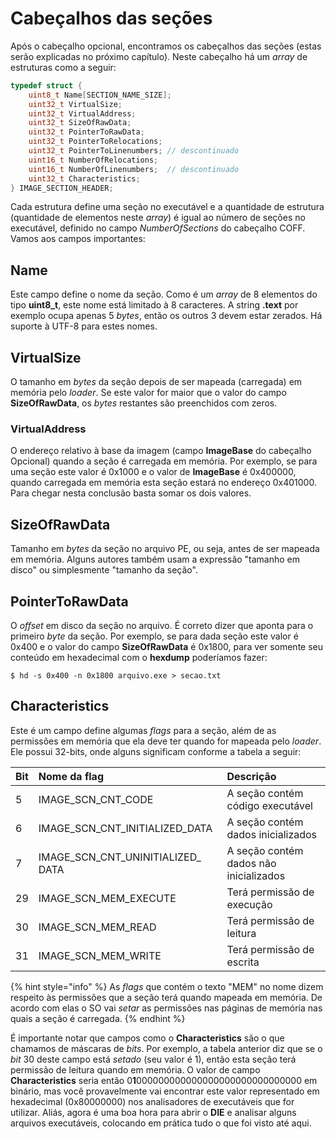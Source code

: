 # Cabeçalhos das seções

Após o cabeçalho opcional, encontramos os cabeçalhos das seções \(estas serão explicadas no próximo capítulo\). Neste cabeçalho há um _array_ de estruturas como a seguir:

```c
typedef struct {
    uint8_t Name[SECTION_NAME_SIZE];
    uint32_t VirtualSize;
    uint32_t VirtualAddress;
    uint32_t SizeOfRawData;
    uint32_t PointerToRawData;
    uint32_t PointerToRelocations;
    uint32_t PointerToLinenumbers; // descontinuado
    uint16_t NumberOfRelocations;
    uint16_t NumberOfLinenumbers;  // descontinuado
    uint32_t Characteristics;
} IMAGE_SECTION_HEADER;
```

Cada estrutura define uma seção no executável e a quantidade de estrutura \(quantidade de elementos neste _array_\) é igual ao número de seções no executável, definido no campo _NumberOfSections_ do cabeçalho COFF. Vamos aos campos importantes:

## **Name**

Este campo define o nome da seção. Como é um _array_ de 8 elementos do tipo **uint8\_t**, este nome está limitado à 8 caracteres. A string **.text** por exemplo ocupa apenas 5 _bytes_, então os outros 3 devem estar zerados. Há suporte à UTF-8 para estes nomes.

## **VirtualSize**

O tamanho em _bytes_ da seção depois de ser mapeada \(carregada\) em memória pelo _loader_. Se este valor for maior que o valor do campo **SizeOfRawData**, os _bytes_ restantes são preenchidos com zeros.

### **VirtualAddress**

O endereço relativo à base da imagem \(campo **ImageBase** do cabeçalho Opcional\) quando a seção é carregada em memória. Por exemplo, se para uma seção este valor é 0x1000 e o valor de **ImageBase** é 0x400000, quando carregada em memória esta seção estará no endereço 0x401000. Para chegar nesta conclusão basta somar os dois valores.

## **SizeOfRawData**

Tamanho em _bytes_ da seção no arquivo PE, ou seja, antes de ser mapeada em memória. Alguns autores também usam a expressão "tamanho em disco" ou simplesmente "tamanho da seção".

## **PointerToRawData**

O _offset_ em disco da seção no arquivo. É correto dizer que aponta para o primeiro _byte_ da seção. Por exemplo, se para dada seção este valor é 0x400 e o valor do campo **SizeOfRawData** é 0x1800, para ver somente seu conteúdo em hexadecimal com o **hexdump** poderíamos fazer:

```text
$ hd -s 0x400 -n 0x1800 arquivo.exe > secao.txt
```

## **Characteristics**

Este é um campo define algumas _flags_ para a seção, além de as permissões em memória que ela deve ter quando for mapeada pelo _loader_. Ele possui 32-bits, onde alguns significam conforme a tabela a seguir:

| Bit | Nome da flag | Descrição |
| :--- | :--- | :--- |
| 5 | IMAGE\_SCN\_CNT\_CODE | A seção contém código executável |
| 6 | IMAGE\_SCN\_CNT\_INITIALIZED\_DATA | A seção contém dados inicializados |
| 7 | IMAGE\_SCN\_CNT\_UNINITIALIZED\_ DATA | A seção contém dados não inicializados |
| 29 | IMAGE\_SCN\_MEM\_EXECUTE | Terá permissão de execução |
| 30 | IMAGE\_SCN\_MEM\_READ | Terá permissão de leitura |
| 31 | IMAGE\_SCN\_MEM\_WRITE | Terá permissão de escrita |

{% hint style="info" %}
As _flags_ que contém o texto "MEM" no nome dizem respeito às permissões que a seção terá quando mapeada em memória. De acordo com elas o SO vai _setar_ as permissões nas páginas de memória nas quais a seção é carregada.
{% endhint %}

É importante notar que campos como o **Characteristics** são o que chamamos de máscaras de _bits_. Por exemplo, a tabela anterior diz que se o _bit_ 30 deste campo está _setado_ \(seu valor é 1\), então esta seção terá permissão de leitura quando em memória. O valor de campo **Characteristics** seria então 0**1**000000000000000000000000000000 em binário, mas você provavelmente vai encontrar este valor representado em hexadecimal \(0x80000000\) nos analisadores de executáveis que for utilizar. Aliás, agora é uma boa hora para abrir o **DIE** e analisar alguns arquivos executáveis, colocando em prática tudo o que foi visto até aqui.

